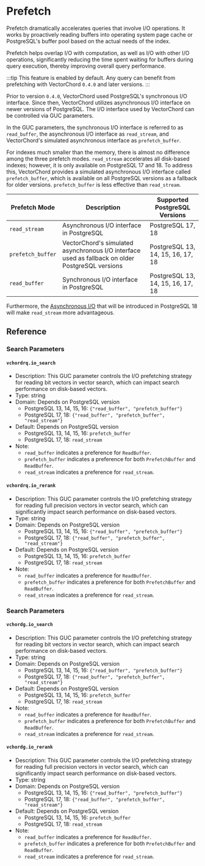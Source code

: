 # Prefetch <badge type="tip" text="since v0.4.0" />

Prefetch dramatically accelerates queries that involve I/O operations. It works by proactively reading buffers into operating system page cache or PostgreSQL's buffer pool based on the actual needs of the index.

Prefetch helps overlap I/O with computation, as well as I/O with other I/O operations, significantly reducing the time spent waiting for buffers during query execution, thereby improving overall query performance.

:::tip
This feature is enabled by default. Any query can benefit from prefetching with VectorChord `0.4.0` and later versions.
:::

Prior to version `0.4.0`, VectorChord used PostgreSQL's synchronous I/O interface. Since then, VectorChord utilizes asynchronous I/O interface on newer versions of PostgreSQL. The I/O interface used by VectorChord can be controlled via GUC parameters.

In the GUC parameters, the synchronous I/O interface is referred to as `read_buffer`, the asynchronous I/O interface as `read_stream`, and VectorChord's simulated asynchronous interface as `prefetch_buffer`.

For indexes much smaller than the memory, there is almost no difference among the three prefetch modes. `read_stream` accelerates all disk-based indexes; however, it is only available on PostgreSQL 17 and 18. To address this, VectorChord provides a simulated asynchronous I/O interface called `prefetch_buffer`, which is available on all PostgreSQL versions as a fallback for older versions. `prefetch_buffer` is less effective than `read_stream`.

| Prefetch Mode     | Description                                                                                      | Supported PostgreSQL Versions     |
| ----------------- | ------------------------------------------------------------------------------------------------ | --------------------------------- |
| `read_stream`     | Asynchronous I/O interface in PostgreSQL                                                         | PostgreSQL 17, 18                 |
| `prefetch_buffer` | VectorChord's simulated asynchronous I/O interface used as fallback on older PostgreSQL versions | PostgreSQL 13, 14, 15, 16, 17, 18 |
| `read_buffer`     | Synchronous I/O interface in PostgreSQL                                                          | PostgreSQL 13, 14, 15, 16, 17, 18 |

Furthermore, the [Asynchronous I/O](https://pganalyze.com/blog/postgres-18-async-io) that will be introduced in PostgreSQL 18 will make `read_stream` more advantageous.

## Reference

### Search Parameters <badge type="info" text="vchordrq" />

#### `vchordrq.io_search` <badge type="tip" text="since v0.4.0" />

- Description: This GUC parameter controls the I/O prefetching strategy for reading bit vectors in vector search, which can impact search performance on disk-based vectors.
- Type: string
- Domain: Depends on PostgreSQL version
    - PostgreSQL 13, 14, 15, 16: `{"read_buffer", "prefetch_buffer"}`
    - PostgreSQL 17, 18: `{"read_buffer", "prefetch_buffer", "read_stream"}`
- Default: Depends on PostgreSQL version
    - PostgreSQL 13, 14, 15, 16: `prefetch_buffer`
    - PostgreSQL 17, 18: `read_stream`
- Note:
    - `read_buffer` indicates a preference for `ReadBuffer`.
    - `prefetch_buffer` indicates a preference for both `PrefetchBuffer` and `ReadBuffer`.
    - `read_stream` indicates a preference for `read_stream`.

#### `vchordrq.io_rerank` <badge type="tip" text="since v0.4.0" />

- Description: This GUC parameter controls the I/O prefetching strategy for reading full precision vectors in vector search, which can significantly impact search performance on disk-based vectors.
- Type: string
- Domain: Depends on PostgreSQL version
    - PostgreSQL 13, 14, 15, 16: `{"read_buffer", "prefetch_buffer"}`
    - PostgreSQL 17, 18: `{"read_buffer", "prefetch_buffer", "read_stream"}`
- Default: Depends on PostgreSQL version
    - PostgreSQL 13, 14, 15, 16: `prefetch_buffer`
    - PostgreSQL 17, 18: `read_stream`
- Note:
    - `read_buffer` indicates a preference for `ReadBuffer`.
    - `prefetch_buffer` indicates a preference for both `PrefetchBuffer` and `ReadBuffer`.
    - `read_stream` indicates a preference for `read_stream`.

### Search Parameters <badge type="info" text="vchordg" />

#### `vchordg.io_search` <badge type="tip" text="since v0.5.0" />

- Description: This GUC parameter controls the I/O prefetching strategy for reading bit vectors in vector search, which can impact search performance on disk-based vectors.
- Type: string
- Domain: Depends on PostgreSQL version
    - PostgreSQL 13, 14, 15, 16: `{"read_buffer", "prefetch_buffer"}`
    - PostgreSQL 17, 18: `{"read_buffer", "prefetch_buffer", "read_stream"}`
- Default: Depends on PostgreSQL version
    - PostgreSQL 13, 14, 15, 16: `prefetch_buffer`
    - PostgreSQL 17, 18: `read_stream`
- Note:
    - `read_buffer` indicates a preference for `ReadBuffer`.
    - `prefetch_buffer` indicates a preference for both `PrefetchBuffer` and `ReadBuffer`.
    - `read_stream` indicates a preference for `read_stream`.

#### `vchordg.io_rerank` <badge type="tip" text="since v0.5.0" />

- Description: This GUC parameter controls the I/O prefetching strategy for reading full precision vectors in vector search, which can significantly impact search performance on disk-based vectors.
- Type: string
- Domain: Depends on PostgreSQL version
    - PostgreSQL 13, 14, 15, 16: `{"read_buffer", "prefetch_buffer"}`
    - PostgreSQL 17, 18: `{"read_buffer", "prefetch_buffer", "read_stream"}`
- Default: Depends on PostgreSQL version
    - PostgreSQL 13, 14, 15, 16: `prefetch_buffer`
    - PostgreSQL 17, 18: `read_stream`
- Note:
    - `read_buffer` indicates a preference for `ReadBuffer`.
    - `prefetch_buffer` indicates a preference for both `PrefetchBuffer` and `ReadBuffer`.
    - `read_stream` indicates a preference for `read_stream`.
